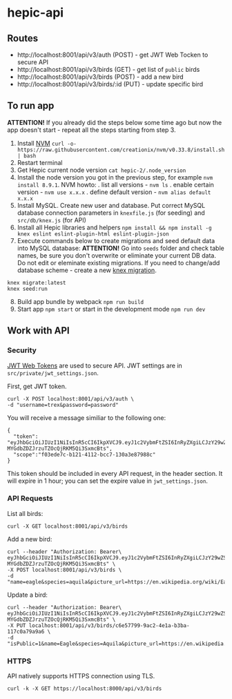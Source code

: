 # hepic-api

## Routes
- http://localhost:8001/api/v3/auth (POST) - get JWT Web Tocken to secure API
- http://localhost:8001/api/v3/birds (GET) - get list of `public` birds
- http://localhost:8001/api/v3/birds (POST) - add a new bird
- http://localhost:8001/api/v3/birds/:id (PUT) - update specific bird 

## To run app
**ATTENTION!** If you already did the steps below some time ago but now the app doesn't start - repeat all the steps starting from step 3.

1. Install [NVM](https://github.com/creationix/nvm) `curl -o- https://raw.githubusercontent.com/creationix/nvm/v0.33.8/install.sh | bash`
2. Restart terminal
3. Get Hepic current node version `cat hepic-2/.node_version`
4. Install the node version you got in the previous step, for example `nvm install 8.9.1`.
NVM howto:
  . list all versions - `nvm ls`
  . enable certain version - `nvm use x.x.x`
  . define default version - `nvm alias default x.x.x`
5. Install MySQL. Create new user and database. Put correct MySQL database connection parameters in `knexfile.js` (for seeding) and `src/db/knex.js` (for API)
6. Install all Hepic libraries and helpers `npm install && npm install -g knex eslint eslint-plugin-html eslint-plugin-json`
7. Execute commands below to create migrations and seed default data into MySQL database:
**ATTENTION!** Go into `seeds` folder and check table names, be sure you don't overwrite or eliminate your current DB data. Do not edit or eleminate existing migrations. If you need to change/add database scheme - create a new [knex migration](http://perkframework.com/v1/guides/database-migrations-knex.html). 
```
knex migrate:latest
knex seed:run
```
8. Build app bundle by webpack `npm run build`
9. Start app `npm start` or start in the development mode `npm run dev`  

## Work with API
### Security
[JWT Web Tokens](https://jwt.io/introduction/) are used to secure API. JWT settings are in `src/private/jwt_settings.json`.

First, get JWT token.
```
curl -X POST localhost:8001/api/v3/auth \
-d "username=trex&password=password"
```
You will receive a message similiar to the following one:
```
{
  "token": "eyJhbGciOiJIUzI1NiIsInR5cCI6IkpXVCJ9.eyJ1c2VybmFtZSI6InRyZXgiLCJzY29wZSI6ImYwM2VkZTdjLWIxMjEtNDExMi1iY2M3LTEzMGEzZTg3OTg4YyIsImlhdCI6MTUwNzUzMDc1OSwiZXhwIjoxNTA3NTM0MzU5fQ.iDkeBJfPfj-MYGdbZDZJrzuTZOcQjRKM5Qi3SxmcBts",
  "scope":"f03ede7c-b121-4112-bcc7-130a3e87988c"
}
```
This token should be included in every API request, in the header section. It will expire in 1 hour; you can set the expire value in `jwt_settings.json`.

### API Requests

List all birds:
```
curl -X GET localhost:8001/api/v3/birds
```

Add a new bird:
```
curl --header "Authorization: Bearer\
eyJhbGciOiJIUzI1NiIsInR5cCI6IkpXVCJ9.eyJ1c2VybmFtZSI6InRyZXgiLCJzY29wZSI6ImYwM2VkZTdjLWIxMjEtNDExMi1iY2M3LTEzMGEzZTg3OTg4YyIsImlhdCI6MTUwNzUzMDc1OSwiZXhwIjoxNTA3NTM0MzU5fQ.iDkeBJfPfj-MYGdbZDZJrzuTZOcQjRKM5Qi3SxmcBts" \
-X POST localhost:8001/api/v3/birds \
-d "name=eagle&species=aquila&picture_url=https://en.wikipedia.org/wiki/Eagle#/media/File:%C3%81guila_calva.jpg"
```

Update a bird:
```
curl --header "Authorization: Bearer\
eyJhbGciOiJIUzI1NiIsInR5cCI6IkpXVCJ9.eyJ1c2VybmFtZSI6InRyZXgiLCJzY29wZSI6ImYwM2VkZTdjLWIxMjEtNDExMi1iY2M3LTEzMGEzZTg3OTg4YyIsImlhdCI6MTUwNzUzMDc1OSwiZXhwIjoxNTA3NTM0MzU5fQ.iDkeBJfPfj-MYGdbZDZJrzuTZOcQjRKM5Qi3SxmcBts" \
-X PUT localhost:8001/api/v3/birds/c6e57799-9ac2-4e1a-b3ba-117c0a79a9a6 \
-d "isPublic=1&name=Eagle&species=Aquila&picture_url=https://en.wikipedia.org/wiki/Eagle#/media/File:%C3%81guila_calva.jpg"
```

### HTTPS

API natively supports HTTPS connection using TLS.
```
curl -k -X GET https://localhost:8000/api/v3/birds
```
